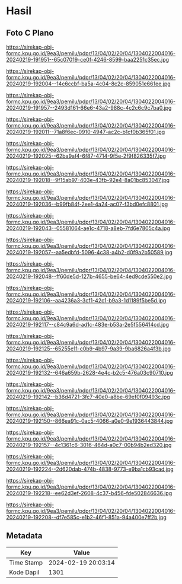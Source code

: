 # Hasil

## Foto C Plano

https://sirekap-obj-formc.kpu.go.id/9ea3/pemilu/pdpr/13/04/02/20/04/1304022004016-20240219-191951--65c07019-ce0f-4246-8599-baa2251c35ec.jpg

https://sirekap-obj-formc.kpu.go.id/9ea3/pemilu/pdpr/13/04/02/20/04/1304022004016-20240219-192004--14c6ccbf-ba5a-4c04-8c2c-859051e661ee.jpg

https://sirekap-obj-formc.kpu.go.id/9ea3/pemilu/pdpr/13/04/02/20/04/1304022004016-20240219-191957--2493d161-66e6-43a2-988c-4c2c6c9c7ba0.jpg

https://sirekap-obj-formc.kpu.go.id/9ea3/pemilu/pdpr/13/04/02/20/04/1304022004016-20240219-192011--71a8f6ec-0910-4947-ac2c-b1cf0b365f01.jpg

https://sirekap-obj-formc.kpu.go.id/9ea3/pemilu/pdpr/13/04/02/20/04/1304022004016-20240219-192025--62ba9af4-6f87-4714-9f5e-2f9f826335f7.jpg

https://sirekap-obj-formc.kpu.go.id/9ea3/pemilu/pdpr/13/04/02/20/04/1304022004016-20240219-192018--9f15ab97-403e-43fb-92e4-8a01bc853047.jpg

https://sirekap-obj-formc.kpu.go.id/9ea3/pemilu/pdpr/13/04/02/20/04/1304022004016-20240219-192036--b99fb84f-2ee1-4a24-ac07-f3bd0efc8801.jpg

https://sirekap-obj-formc.kpu.go.id/9ea3/pemilu/pdpr/13/04/02/20/04/1304022004016-20240219-192043--05581064-ae1c-4718-a8eb-7fd6e7805c4a.jpg

https://sirekap-obj-formc.kpu.go.id/9ea3/pemilu/pdpr/13/04/02/20/04/1304022004016-20240219-192057--aa5edbfd-5096-4c38-a4b2-d0f9a2b50589.jpg

https://sirekap-obj-formc.kpu.go.id/9ea3/pemilu/pdpr/13/04/02/20/04/1304022004016-20240219-192048--ff60de5d-127b-4655-be64-4ed9cde550e2.jpg

https://sirekap-obj-formc.kpu.go.id/9ea3/pemilu/pdpr/13/04/02/20/04/1304022004016-20240219-192106--aa4236a3-3cf1-42c1-b9a3-1d1189f5be5d.jpg

https://sirekap-obj-formc.kpu.go.id/9ea3/pemilu/pdpr/13/04/02/20/04/1304022004016-20240219-192117--c84c9a6d-ad1c-483e-b53a-2e5f556414cd.jpg

https://sirekap-obj-formc.kpu.go.id/9ea3/pemilu/pdpr/13/04/02/20/04/1304022004016-20240219-192125--65255e11-c0b9-4b97-9a39-9ba6826a4f3b.jpg

https://sirekap-obj-formc.kpu.go.id/9ea3/pemilu/pdpr/13/04/02/20/04/1304022004016-20240219-192132--646a659b-2628-4e4c-b2c5-476a03c90710.jpg

https://sirekap-obj-formc.kpu.go.id/9ea3/pemilu/pdpr/13/04/02/20/04/1304022004016-20240219-192142--b36d4721-3fc7-40e0-a8be-69ef0f09493c.jpg

https://sirekap-obj-formc.kpu.go.id/9ea3/pemilu/pdpr/13/04/02/20/04/1304022004016-20240219-192150--866ea91c-0ac5-4066-a0e0-9e1936443844.jpg

https://sirekap-obj-formc.kpu.go.id/9ea3/pemilu/pdpr/13/04/02/20/04/1304022004016-20240219-192157--4c1361c6-3016-464d-a0c7-00b94b2ed320.jpg

https://sirekap-obj-formc.kpu.go.id/9ea3/pemilu/pdpr/13/04/02/20/04/1304022004016-20240219-192224--2d620dab-474b-4838-9773-e9ba1cb93cad.jpg

https://sirekap-obj-formc.kpu.go.id/9ea3/pemilu/pdpr/13/04/02/20/04/1304022004016-20240219-192218--ee62d3ef-2608-4c37-b456-fde502846636.jpg

https://sirekap-obj-formc.kpu.go.id/9ea3/pemilu/pdpr/13/04/02/20/04/1304022004016-20240219-192208--df7e585c-e1b2-46f1-851a-94a400e7ff2b.jpg


## Metadata

| Key        | Value               |
| ---------- | ------------------- |
| Time Stamp | 2024-02-19 20:03:14 |
| Kode Dapil | 1301                |



